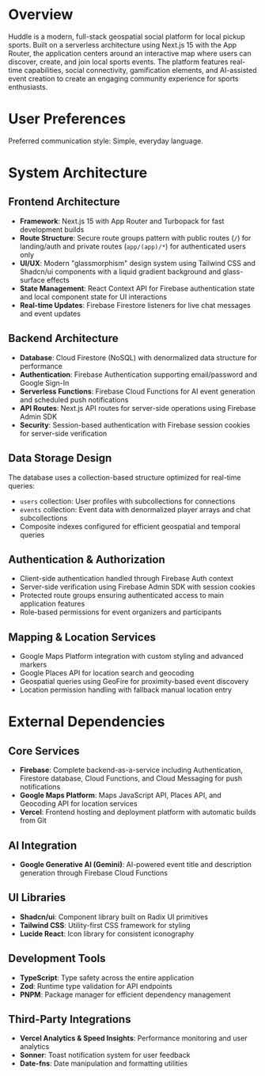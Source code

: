 # Overview

Huddle is a modern, full-stack geospatial social platform for local pickup sports. Built on a serverless architecture using Next.js 15 with the App Router, the application centers around an interactive map where users can discover, create, and join local sports events. The platform features real-time capabilities, social connectivity, gamification elements, and AI-assisted event creation to create an engaging community experience for sports enthusiasts.

# User Preferences

Preferred communication style: Simple, everyday language.

# System Architecture

## Frontend Architecture
- **Framework**: Next.js 15 with App Router and Turbopack for fast development builds
- **Route Structure**: Secure route groups pattern with public routes (`/`) for landing/auth and private routes (`app/(app)/*`) for authenticated users only
- **UI/UX**: Modern "glassmorphism" design system using Tailwind CSS and Shadcn/ui components with a liquid gradient background and glass-surface effects
- **State Management**: React Context API for Firebase authentication state and local component state for UI interactions
- **Real-time Updates**: Firebase Firestore listeners for live chat messages and event updates

## Backend Architecture
- **Database**: Cloud Firestore (NoSQL) with denormalized data structure for performance
- **Authentication**: Firebase Authentication supporting email/password and Google Sign-In
- **Serverless Functions**: Firebase Cloud Functions for AI event generation and scheduled push notifications
- **API Routes**: Next.js API routes for server-side operations using Firebase Admin SDK
- **Security**: Session-based authentication with Firebase session cookies for server-side verification

## Data Storage Design
The database uses a collection-based structure optimized for real-time queries:
- `users` collection: User profiles with subcollections for connections
- `events` collection: Event data with denormalized player arrays and chat subcollections
- Composite indexes configured for efficient geospatial and temporal queries

## Authentication & Authorization
- Client-side authentication handled through Firebase Auth context
- Server-side verification using Firebase Admin SDK with session cookies
- Protected route groups ensuring authenticated access to main application features
- Role-based permissions for event organizers and participants

## Mapping & Location Services
- Google Maps Platform integration with custom styling and advanced markers
- Google Places API for location search and geocoding
- Geospatial queries using GeoFire for proximity-based event discovery
- Location permission handling with fallback manual location entry

# External Dependencies

## Core Services
- **Firebase**: Complete backend-as-a-service including Authentication, Firestore database, Cloud Functions, and Cloud Messaging for push notifications
- **Google Maps Platform**: Maps JavaScript API, Places API, and Geocoding API for location services
- **Vercel**: Frontend hosting and deployment platform with automatic builds from Git

## AI Integration
- **Google Generative AI (Gemini)**: AI-powered event title and description generation through Firebase Cloud Functions

## UI Libraries
- **Shadcn/ui**: Component library built on Radix UI primitives
- **Tailwind CSS**: Utility-first CSS framework for styling
- **Lucide React**: Icon library for consistent iconography

## Development Tools
- **TypeScript**: Type safety across the entire application
- **Zod**: Runtime type validation for API endpoints
- **PNPM**: Package manager for efficient dependency management

## Third-Party Integrations
- **Vercel Analytics & Speed Insights**: Performance monitoring and user analytics
- **Sonner**: Toast notification system for user feedback
- **Date-fns**: Date manipulation and formatting utilities